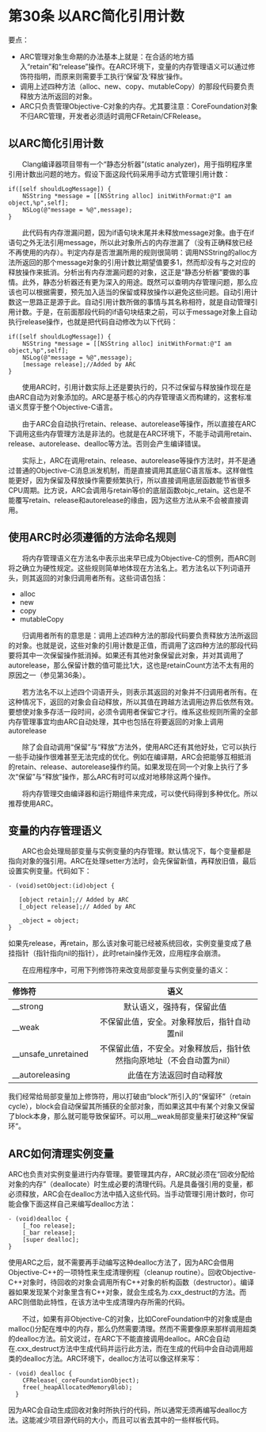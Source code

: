 # 第30条 以ARC简化引用计数

要点：

* ARC管理对象生命期的办法基本上就是：在合适的地方插入“retain”和“release”操作。在ARC环境下，变量的内存管理语义可以通过修饰符指明，而原来则需要手工执行‘保留’及‘释放’操作。
* 调用上述四种方法（alloc、new、copy、mutableCopy）的那段代码要负责释放方法所返回的对象。
* ARC只负责管理Objective-C对象的内存。尤其要注意：CoreFoundation对象不归ARC管理，开发者必须适时调用CFRetain/CFRelease。


## 以ARC简化引用计数

&emsp;&emsp;Clang编译器项目带有一个“静态分析器”(static analyzer)，用于指明程序里引用计数出问题的地方。假设下面这段代码采用手动方式管理引用计数：

```
if([self shouldLogMessage]) {
	NSString *message = [[NSString alloc] initWithFormat:@"I am object,%p",self];
	NSLog(@"message = %@",message);
}
```

&emsp;&emsp;此代码有内存泄漏问题，因为if语句块末尾并未释放message对象。由于在if语句之外无法引用message，所以此对象所占的内存泄漏了（没有正确释放已经不再使用的内存）。判定内存是否泄漏所用的规则很简明：调用NSString的alloc方法所返回的那个message对象的引用计数比期望值要多1，然而却没有与之对应的释放操作来抵消。分析出有内存泄漏问题的对象，这正是“静态分析器”要做的事情。此外，静态分析器还有更为深入的用途。既然可以查明内存管理问题，那么应该也可以根据需要，预先加入适当的保留或释放操作以避免这些问题。自动引用计数这一思路正是源于此。自动引用计数所做的事情与其名称相符，就是自动管理引用计数。于是，在前面那段代码的if语句块结束之前，可以于message对象上自动执行release操作，也就是把代码自动修改为以下代码：

```
if([self shouldLogMessage]) {
	NSString *message = [[NSString alloc] initWithFormat:@"I am object,%p",self];
	NSLog(@"message = %@",message);
	[message release];//Added by ARC
}
```

&emsp;&emsp;使用ARC时，引用计数实际上还是要执行的，只不过保留与释放操作现在是由ARC自动为对象添加的。ARC是基于核心的内存管理语义而构建的，这套标准语义贯穿于整个Objective-C语言。

&emsp;&emsp;由于ARC会自动执行retain、release、autorelease等操作，所以直接在ARC下调用这些内存管理方法是非法的。也就是在ARC环境下，不能手动调用retain、release、autorelease、dealloc等方法。否则会产生编译错误。

&emsp;&emsp;实际上，ARC在调用retain、release、autorelease等操作方法时，并不是通过普通的Objective-C消息派发机制，而是直接调用其底层C语言版本。这样做性能更好，因为保留及释放操作需要频繁执行，所以直接调用底层函数能节省很多CPU周期。比方说，ARC会调用与retain等价的底层函数objc_retain。这也是不能覆写retain、release和autorelease的缘由，因为这些方法从来不会被直接调用。


## 使用ARC时必须遵循的方法命名规则


&emsp;&emsp;将内存管理语义在方法名中表示出来早已成为Objective-C的惯例，而ARC则将之确立为硬性规定。这些规则简单地体现在方法名上。若方法名以下列词语开头，则其返回的对象归调用者所有。这些词语包括：

* alloc
* new
* copy
* mutableCopy

&emsp;&emsp;归调用者所有的意思是：调用上述四种方法的那段代码要负责释放方法所返回的对象。也就是说，这些对象的引用计数是正值，而调用了这四种方法的那段代码要将其中一次保留操作抵消掉。如果还有其他对象保留此对象，并对其调用了autorelease，那么保留计数的值可能比1大，这也是retainCount方法不太有用的原因之一（参见第36条）。

&emsp;&emsp;若方法名不以上述四个词语开头，则表示其返回的对象并不归调用者所有。在这种情况下，返回的对象会自动释放，所以其值在跨越方法调用边界后依然有效。要想使对象多存活一段时间，必须令调用者保留它才行。维系这些规则所需的全部内存管理事宜均由ARC自动处理，其中也包括在将要返回的对象上调用autorelease

&emsp;&emsp;除了会自动调用“保留”与“释放”方法外，使用ARC还有其他好处，它可以执行一些手动操作很难甚至无法完成的优化。例如在编译期，ARC会把能够互相抵消的retain、release、autorelease操作约简。如果发现在同一个对象上执行了多次“保留”与“释放”操作，那么ARC有时可以成对地移除这两个操作。

&emsp;&emsp;将内存管理交由编译器和运行期组件来完成，可以使代码得到多种优化。所以推荐使用ARC。


## 变量的内存管理语义

&emsp;&emsp;ARC也会处理局部变量与实例变量的内存管理。默认情况下，每个变量都是指向对象的强引用。ARC在处理setter方法时，会先保留新值，再释放旧值，最后设置实例变量。代码如下：

```
- (void)setObject:(id)object {

   [object retain];// Added by ARC
   [_object release];// Added by ARC

   _object = object; 
}
```
如果先release，再retain，那么该对象可能已经被系统回收，实例变量变成了悬挂指针（指针指向nil的指针），此时retain操作无效，应用程序会崩溃。

&emsp;&emsp;在应用程序中，可用下列修饰符来改变局部变量与实例变量的语义：

|修饰符|语义|
|:---|:--:
|__strong|默认语义，强持有，保留此值
|__weak|不保留此值，安全。对象释放后，指针自动置nil
|__unsafe_unretained|不保留此值，不安全。对象释放后，指针依然指向原地址（不会自动置为nil）
|__autoreleasing|此值在方法返回时自动释放

我们经常给局部变量加上修饰符，用以打破由“block”所引入的“保留环”（retain cycle），block会自动保留其所捕获的全部对象，而如果这其中有某个对象又保留了block本身，那么就可能导致保留环。可以用__weak局部变量来打破这种“保留环”。


## ARC如何清理实例变量


ARC也负责对实例变量进行内存管理。要管理其内存，ARC就必须在“回收分配给对象的内存”（deallocate）时生成必要的清理代码。凡是具备强引用的变量，都必须释放，ARC会在dealloc方法中插入这些代码。当手动管理引用计数时，你可能会像下面这样自己来编写dealloc方法：

```
- (void)dealloc {
	[_foo release];
	[_bar release];
	[super dealloc];
}
```
使用ARC之后，就不需要再手动编写这种dealloc方法了，因为ARC会借用Objective-C++的一项特性来生成清理例程（cleanup routine）。回收Objective-C++对象时，待回收的对象会调用所有C++对象的析构函数（destructor）。编译器如果发现某个对象里含有C++对象，就会生成名为.cxx_destruct的方法。而ARC则借助此特性，在该方法中生成清理内存所需的代码。

&emsp;&emsp;不过，如果有非Objective-C的对象，比如CoreFoundation中的对象或是由malloc()分配在堆中的内存，那么仍然需要清理。然而不需要像原来那样调用超类的dealloc方法。前文说过，在ARC下不能直接调用dealloc。ARC会自动在.cxx_destruct方法中生成代码并运行此方法，而在生成的代码中会自动调用超类的dealloc方法。ARC环境下，dealloc方法可以像这样来写：

```
- (void) dealloc {
	CFRelease(_coreFoundationObject);
	free(_heapAllocatedMemoryBlob);
  }
```
因为ARC会自动生成回收对象时所执行的代码，所以通常无须再编写dealloc方法。这能减少项目源代码的大小，而且可以省去其中的一些样板代码。








